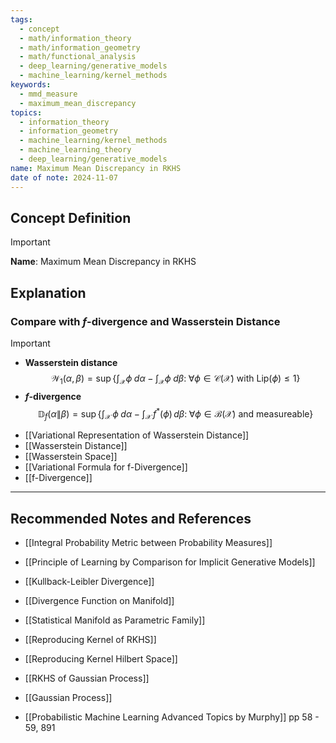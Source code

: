 ```yaml
---
tags:
  - concept
  - math/information_theory
  - math/information_geometry
  - math/functional_analysis
  - deep_learning/generative_models
  - machine_learning/kernel_methods
keywords:
  - mmd_measure
  - maximum_mean_discrepancy
topics:
  - information_theory
  - information_geometry
  - machine_learning/kernel_methods
  - machine_learning_theory
  - deep_learning/generative_models
name: Maximum Mean Discrepancy in RKHS
date of note: 2024-11-07
---
```


## Concept Definition

>[!important]
>**Name**: Maximum Mean Discrepancy in RKHS



## Explanation

### Compare with $f$-divergence and Wasserstein Distance

>[!important]
>- **Wasserstein distance** $$\mathcal{W}_{1}(\alpha, \beta) = \sup\left\{ \int_{\mathcal{X}}\phi\;d\alpha -  \int_{\mathcal{X}}\phi\;d\beta:  \;\forall \phi \in \mathcal{C}(\mathcal{X}) \text{ with } \text{Lip}(\phi) \le 1 \right\}$$
>- **$f$-divergence** $$\mathbb{D}_{f}\left( \alpha \left\|\right. \beta \right) = \sup\left\{ \int_{\mathcal{X}}\,\phi\;d\alpha - \int_{\mathcal{X}}\,f^{*}(\phi)\,d\beta:\; \forall \phi \in \mathcal{B}(\mathcal{X}) \text{ and measureable}  \right\} $$


- [[Variational Representation of Wasserstein Distance]]
- [[Wasserstein Distance]]
- [[Wasserstein Space]]
- [[Variational Formula for f-Divergence]]
- [[f-Divergence]]



-----------
##  Recommended Notes and References



- [[Integral Probability Metric between Probability Measures]]
- [[Principle of Learning by Comparison for Implicit Generative Models]]

- [[Kullback-Leibler Divergence]]
- [[Divergence Function on Manifold]]



- [[Statistical Manifold as Parametric Family]]
- [[Reproducing Kernel of RKHS]]
- [[Reproducing Kernel Hilbert Space]]
- [[RKHS of Gaussian Process]]
- [[Gaussian Process]]


- [[Probabilistic Machine Learning Advanced Topics by Murphy]] pp 58 - 59,  891


